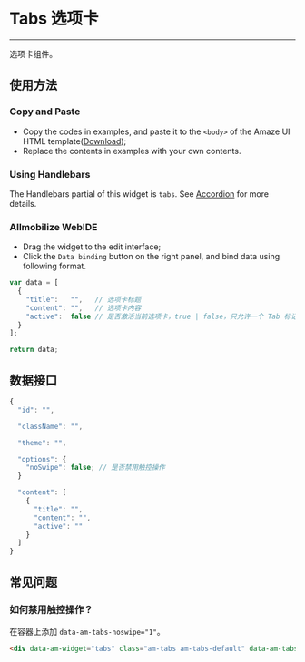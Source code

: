# Tabs 选项卡
---

选项卡组件。

## 使用方法

### Copy and Paste

- Copy the codes in examples, and paste it to the `<body>` of the Amaze UI HTML template([Download](/getting-started));
- Replace the contents in examples with your own contents.

### Using Handlebars

The Handlebars partial of this widget is `tabs`. See [Accordion](/widgets/accordion) for more details.

### Allmobilize WebIDE

- Drag the widget to the edit interface;
- Click the `Data binding` button on the right panel, and bind data using following format.

```javascript
var data = [
  {
    "title":   "",   // 选项卡标题
    "content": "",   // 选项卡内容
    "active":  false // 是否激活当前选项卡，true | false，只允许一个 Tab 标记为激活
  }
];

return data;
```

## 数据接口

```javascript
{
  "id": "",

  "className": "",

  "theme": "",

  "options": {
    "noSwipe": false; // 是否禁用触控操作
  }

  "content": [
    {
      "title": "",
      "content": "",
      "active": ""
    }
  ]
}
```

## 常见问题

### 如何禁用触控操作？

在容器上添加 `data-am-tabs-noswipe="1"`。

```html
<div data-am-widget="tabs" class="am-tabs am-tabs-default" data-am-tabs-noswipe="1">
```
